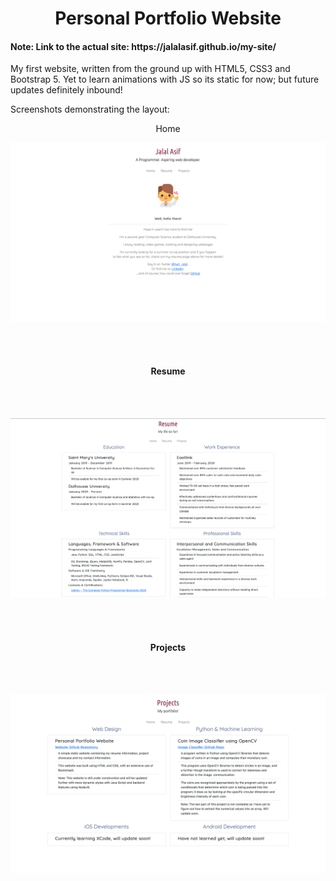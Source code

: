 <h1><center>Personal Portfolio Website</center></h3>

<h4>Note: Link to the actual site: https://jalalasif.github.io/my-site/ </h4>

My first website, written from the ground up with HTML5, CSS3 and Bootstrap 5. Yet to learn animations with JS so its static for now; but future updates definitely inbound!

Screenshots demonstrating the layout:

<p align="center">Home</p>

![home](images/home.png)

<br></br>
<h4><center>Resume</center></h4>
<br></br>

![resume](images/resume.png)

<br></br>
<h4><center>Projects</center></h4>
<br></br>

![projects](images/projects.png)
